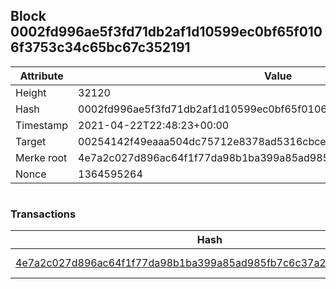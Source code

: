 ## Block 0002fd996ae5f3fd71db2af1d10599ec0bf65f0106f3753c34c65bc67c352191

Attribute | Value
--- | ---
Height | 32120
Hash | 0002fd996ae5f3fd71db2af1d10599ec0bf65f0106f3753c34c65bc67c352191
Timestamp | 2021-04-22T22:48:23+00:00
Target | 00254142f49eaaa504dc75712e8378ad5316cbcead634704b3734b6271167cc4
Merke root | 4e7a2c027d896ac64f1f77da98b1ba399a85ad985fb7c6c37a2749afb4dbce37
Nonce | 1364595264

```

```

### Transactions

Hash | Amount
--- | ---
[4e7a2c027d896ac64f1f77da98b1ba399a85ad985fb7c6c37a2749afb4dbce37](4e7a2c027d896ac64f1f77da98b1ba399a85ad985fb7c6c37a2749afb4dbce37.md) | 10.00000000 SKEPTI 
